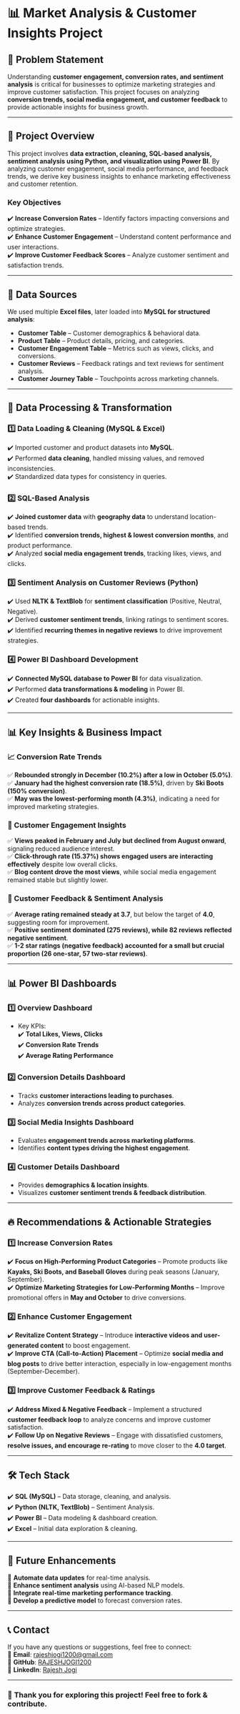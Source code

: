 # 📊 Market Analysis & Customer Insights Project  

## 📌 Problem Statement   
Understanding **customer engagement, conversion rates, and sentiment analysis** is critical for businesses to optimize marketing strategies and improve customer satisfaction. This project focuses on analyzing **conversion trends, social media engagement, and customer feedback** to provide actionable insights for business growth.  

---

## 🚀 Project Overview  
This project involves **data extraction, cleaning, SQL-based analysis, sentiment analysis using Python, and visualization using Power BI**. By analyzing customer engagement, social media performance, and feedback trends, we derive key business insights to enhance marketing effectiveness and customer retention.  

### **Key Objectives**  
✔️ **Increase Conversion Rates** – Identify factors impacting conversions and optimize strategies.  
✔️ **Enhance Customer Engagement** – Understand content performance and user interactions.  
✔️ **Improve Customer Feedback Scores** – Analyze customer sentiment and satisfaction trends.  

---

## 📂 Data Sources  
We used multiple **Excel files**, later loaded into **MySQL for structured analysis**:  

- **Customer Table** – Customer demographics & behavioral data.  
- **Product Table** – Product details, pricing, and categories.  
- **Customer Engagement Table** – Metrics such as views, clicks, and conversions.  
- **Customer Reviews** – Feedback ratings and text reviews for sentiment analysis.  
- **Customer Journey Table** – Touchpoints across marketing channels.  

---

## 🔧 Data Processing & Transformation  

### **1️⃣ Data Loading & Cleaning (MySQL & Excel)**  
✔️ Imported customer and product datasets into **MySQL**.  
✔️ Performed **data cleaning**, handled missing values, and removed inconsistencies.  
✔️ Standardized data types for consistency in queries.  

### **2️⃣ SQL-Based Analysis**  
✔️ **Joined customer data** with **geography data** to understand location-based trends.  
✔️ Identified **conversion trends, highest & lowest conversion months**, and product performance.  
✔️ Analyzed **social media engagement trends**, tracking likes, views, and clicks.  

### **3️⃣ Sentiment Analysis on Customer Reviews (Python)**  
✔️ Used **NLTK & TextBlob** for **sentiment classification** (Positive, Neutral, Negative).  
✔️ Derived **customer sentiment trends**, linking ratings to sentiment scores.  
✔️ Identified **recurring themes in negative reviews** to drive improvement strategies.  

### **4️⃣ Power BI Dashboard Development**  
✔️ **Connected MySQL database to Power BI** for data visualization.  
✔️ Performed **data transformations & modeling** in Power BI.  
✔️ Created **four dashboards** for actionable insights.  

---

## 📊 Key Insights & Business Impact  

### **📈 Conversion Rate Trends**  
✅ **Rebounded strongly in December (10.2%) after a low in October (5.0%)**.  
✅ **January had the highest conversion rate (18.5%)**, driven by **Ski Boots (150% conversion)**.  
✅ **May was the lowest-performing month (4.3%)**, indicating a need for improved marketing strategies.  

### **📣 Customer Engagement Insights**  
✅ **Views peaked in February and July but declined from August onward**, signaling reduced audience interest.  
✅ **Click-through rate (15.37%) shows engaged users are interacting effectively** despite low overall clicks.  
✅ **Blog content drove the most views**, while social media engagement remained stable but slightly lower.  

### **💬 Customer Feedback & Sentiment Analysis**  
✅ **Average rating remained steady at 3.7**, but below the target of **4.0**, suggesting room for improvement.  
✅ **Positive sentiment dominated (275 reviews), while 82 reviews reflected negative sentiment**.  
✅ **1-2 star ratings (negative feedback) accounted for a small but crucial proportion (26 one-star, 57 two-star reviews)**.  

---

## 📊 Power BI Dashboards  

### **1️⃣ Overview Dashboard**  
- Key KPIs:  
  ✔️ **Total Likes, Views, Clicks**  
  ✔️ **Conversion Rate Trends**  
  ✔️ **Average Rating Performance**  

### **2️⃣ Conversion Details Dashboard**  
- Tracks **customer interactions leading to purchases**.  
- Analyzes **conversion trends across product categories**.  

### **3️⃣ Social Media Insights Dashboard**  
- Evaluates **engagement trends across marketing platforms**.  
- Identifies **content types driving the highest engagement**.  

### **4️⃣ Customer Details Dashboard**  
- Provides **demographics & location insights**.  
- Visualizes **customer sentiment trends & feedback distribution**.  

---

## 🔥 Recommendations & Actionable Strategies  

### **1️⃣ Increase Conversion Rates**  
✔️ **Focus on High-Performing Product Categories** – Promote products like **Kayaks, Ski Boots, and Baseball Gloves** during peak seasons (January, September).  
✔️ **Optimize Marketing Strategies for Low-Performing Months** – Improve promotional offers in **May and October** to drive conversions.  

### **2️⃣ Enhance Customer Engagement**  
✔️ **Revitalize Content Strategy** – Introduce **interactive videos and user-generated content** to boost engagement.  
✔️ **Improve CTA (Call-to-Action) Placement** – Optimize **social media and blog posts** to drive better interaction, especially in low-engagement months (September-December).  

### **3️⃣ Improve Customer Feedback & Ratings**  
✔️ **Address Mixed & Negative Feedback** – Implement a structured **customer feedback loop** to analyze concerns and improve customer satisfaction.  
✔️ **Follow Up on Negative Reviews** – Engage with dissatisfied customers, **resolve issues, and encourage re-rating** to move closer to the **4.0 target**.  

---

## 🛠️ Tech Stack  
✔️ **SQL (MySQL)** – Data storage, cleaning, and analysis.  
✔️ **Python (NLTK, TextBlob)** – Sentiment Analysis.  
✔️ **Power BI** – Data modeling & dashboard creation.  
✔️ **Excel** – Initial data exploration & cleaning.  

---

## 📌 Future Enhancements  
🔹 **Automate data updates** for real-time analysis.  
🔹 **Enhance sentiment analysis** using AI-based NLP models.  
🔹 **Integrate real-time marketing performance tracking**.  
🔹 **Develop a predictive model** to forecast conversion rates.  

---

## 📞 Contact  
If you have any questions or suggestions, feel free to connect:  
📧 **Email**: [rajeshjogi1200@gmail.com](mailto:rajeshjogi1200@gmail.com)  
🐙 **GitHub**: [RAJESHJOGI1200](https://github.com/RAJESHJOGI1200)  
💼 **LinkedIn**: [Rajesh Jogi](https://www.linkedin.com/in/rajesh-jogi-967102240/)  

---

### 🚀 **Thank you for exploring this project! Feel free to fork & contribute.**  
